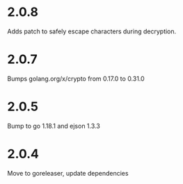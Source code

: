 # 2.0.8 

Adds patch to safely escape characters during decryption.

# 2.0.7

Bumps golang.org/x/crypto from 0.17.0 to 0.31.0

# 2.0.5

Bump to go 1.18.1 and ejson 1.3.3

# 2.0.4

Move to goreleaser, update dependencies

